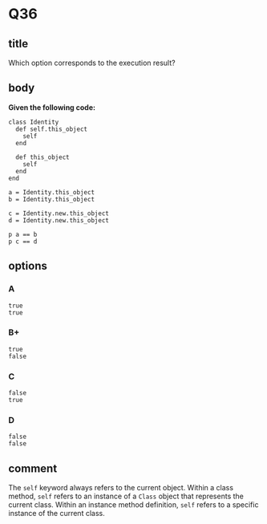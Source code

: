# Q36

## title

Which option corresponds to the execution result?

## body

**Given the following code:**

```
class Identity
  def self.this_object
    self
  end
  
  def this_object
    self
  end
end

a = Identity.this_object
b = Identity.this_object

c = Identity.new.this_object
d = Identity.new.this_object

p a == b
p c == d
```

## options

### A

```
true
true
```

### B+

```
true
false
```

### C

```
false
true
```

### D

```
false
false
```

## comment

The `self` keyword always refers to the current object. Within a class method, `self` refers to an instance of a `Class` object that represents the current class. Within an instance method definition, `self` refers to a specific instance of the current class.